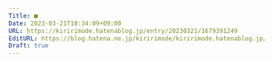 ```yaml
---
Title: ■
Date: 2023-03-21T18:34:09+09:00
URL: https://kiririmode.hatenablog.jp/entry/20230321/1679391249
EditURL: https://blog.hatena.ne.jp/kiririmode/kiririmode.hatenablog.jp/atom/entry/4207112889973530557
Draft: true
---
```



